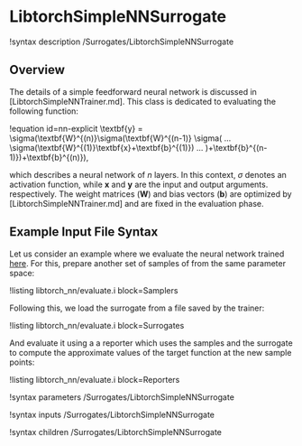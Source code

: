 # LibtorchSimpleNNSurrogate

!syntax description /Surrogates/LibtorchSimpleNNSurrogate

## Overview

The details of a simple feedforward neural network is discussed in [LibtorchSimpleNNTrainer.md].
This class is dedicated to evaluating the following function:

!equation id=nn-explicit
\textbf{y} = \sigma(\textbf{W}^{(n)}\sigma(\textbf{W}^{(n-1)}
\sigma( ... \sigma(\textbf{W}^{(1)}\textbf{x}+\textbf{b}^{(1)}) ... )+\textbf{b}^{(n-1)})+\textbf{b}^{(n)}),

which describes a neural network of $n$ layers. In this context, $\sigma$ denotes
an activation function, while $\textbf{x}$ and $\textbf{y}$ are the input and
output arguments. respectively. The weight matrices ($\textbf{W}$) and bias vectors
($\textbf{b}$) are optimized by [LibtorchSimpleNNTrainer.md] and are fixed in the evaluation phase.

## Example Input File Syntax

Let us consider an example where we evaluate the neural network trained
[here](LibtorchSimpleNNTrainer.md). For this, prepare another set of samples of
from the same parameter space:

!listing libtorch_nn/evaluate.i block=Samplers

Following this, we load the surrogate from a file saved by the trainer:

!listing libtorch_nn/evaluate.i block=Surrogates

And evaluate it using a a reporter which uses the samples and the surrogate
to compute the approximate values of the target function at the new sample points:

!listing libtorch_nn/evaluate.i block=Reporters

!syntax parameters /Surrogates/LibtorchSimpleNNSurrogate

!syntax inputs /Surrogates/LibtorchSimpleNNSurrogate

!syntax children /Surrogates/LibtorchSimpleNNSurrogate
